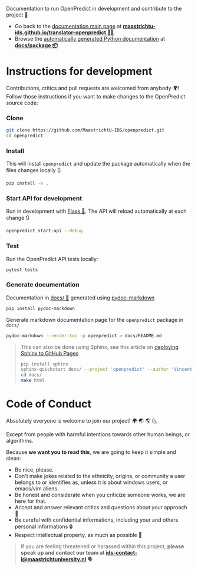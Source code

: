 Documentation to run OpenPredict in development and contribute to the project 📝

* Go back to the [documentation main page](https://maastrichtu-ids.github.io/translator-openpredict) at **[ maastrichtu-ids.github.io/translator-openpredict 🔮🐍](https://maastrichtu-ids.github.io/translator-openpredict)** 
* Browse the [automatically generated Python documentation](https://maastrichtu-ids.github.io/translator-openpredict/docs/package) at **[docs/package 📦](https://maastrichtu-ids.github.io/translator-openpredict/docs/package)** 

# Instructions for development

Contributions, critics and pull requests are welcomed from anybody 🌍! Follow those instructions if you want to make changes to the OpenPredict source code:

### Clone

```bash
git clone https://github.com/MaastrichtU-IDS/openpredict.git
cd openpredict
```

### Install

This will install `openpredict` and update the package automatically when the files changes locally 🔃

```bash
pip install -e .
```

### Start API for development

Run in development with [Flask 🧪](https://flask.palletsprojects.com/en/1.1.x/). The API will reload automatically at each change 🔃

```bash
openpredict start-api --debug
```

### Test

Run the OpenPredict API tests locally:

```bash
pytest tests
```

### Generate documentation

Documentation in [docs/ 📖](docs/)  generated using [pydoc-markdown](https://pydoc-markdown.readthedocs.io/en/latest/)

```bash
pip install pydoc-markdown
```

Generate markdown documentation page for the `openpredict` package in `docs/`

```bash
pydoc-markdown --render-toc -p openpredict > docs/README.md
```

> This can also be done using Sphinx, see this article on [deploying Sphinx to GitHub Pages](https://circleci.com/blog/deploying-documentation-to-github-pages-with-continuous-integration/)
>
> ```bash
> pip install sphinx
> sphinx-quickstart docs/ --project 'openpredict' --author 'Vincent Emonet'
> cd docs/
> make html
> ```

# Code of Conduct

Absolutely everyone is welcome to join our project! 🌍 🌏 🌎 🌜

Except from people with harmful intentions towards other human beings, or algorithms.

Because **we want you to read this**, we are going to keep it simple and clean:

* Be nice, please.
* Don't make jokes related to the ethnicity, origins, or community a user belongs to or identifies as, unless it is about windows users, or emacs/vim aliens.
* Be honest and considerate when you criticize someone works, we are here for that.
* Accept and answer relevant critics and questions about your approach 🤝
* Be careful with confidential informations, including your and others personal informations 🔒
* Respect intellectual property, as much as possible 🧻

> If you are feeling threatened or harassed within this project, **please speak up and contact our team at [ids-contact-l@maastrichtuniversity.nl](mailto:ids-contact-l@maastrichtuniversity.nl)** 🗣️

